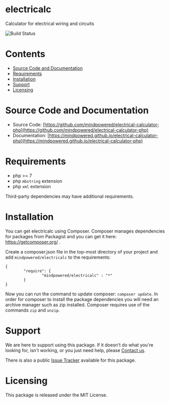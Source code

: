 
electricalc
===========
Calculator for electrical wiring and circuits

![Build Status](https://mindpowered.dev/assets/images/github-badges/build-passing.svg)

Contents
========

* [Source Code and Documentation](#source-code-and-documentation)
* [Requirements](#requirements)
* [Installation](#installation)
* [Support](#support)
* [Licensing](#licensing)

# Source Code and Documentation
- Source Code: [https://github.com/mindpowered/electrical-calculator-php](https://github.com/mindpowered/electrical-calculator-php)
- Documentation: [https://mindpowered.github.io/electrical-calculator-php](https://mindpowered.github.io/electrical-calculator-php)

# Requirements
- php >= 7
- php `mbstring` extension
- php `xml` extension


Third-party dependencies may have additional requirements.

# Installation

You can get electricalc using Composer. Composer manages dependencies for packages from Packagist and you can get it here: <https://getcomposer.org/> .

Create a composer.json file in the top-most directory of your project and add `mindpowered/electricalc` to the requirements:
```
{
        "require": {
                "mindpowered/electricalc" : "*"
        }
}
```
Now you can run the command to update composer: `composer update`. In order for composer to install the package dependencies you will need an archive manager such as zip installed. Composer requires use of the commands `zip` and `unzip`.


# Support
We are here to support using this package. If it doesn't do what you're looking for, isn't working, or you just need help, please [Contact us][contact].

There is also a public [Issue Tracker][bugs] available for this package.

# Licensing
This package is released under the MIT License.



[bugs]: https://github.com/mindpowered/electrical-calculator-php/issues
[contact]: https://mindpowered.dev/support/?ref=electrical-calculator-php/
[licensing]: https://mindpowered.dev/?ref=electrical-calculator-php
[purchase]: https://mindpowered.dev/purchase/
